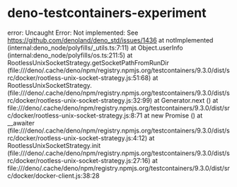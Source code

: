 # deno-testcontainers-experiment

error: Uncaught Error: Not implemented: See https://github.com/denoland/deno_std/issues/1436
    at notImplemented (internal:deno_node/polyfills/_utils.ts:7:11)
    at Object.userInfo (internal:deno_node/polyfills/os.ts:211:5)
    at RootlessUnixSocketStrategy.getSocketPathFromRunDir (file:///deno/.cache/deno/npm/registry.npmjs.org/testcontainers/9.3.0/dist/src/docker/rootless-unix-socket-strategy.js:51:68)
    at RootlessUnixSocketStrategy.<anonymous> (file:///deno/.cache/deno/npm/registry.npmjs.org/testcontainers/9.3.0/dist/src/docker/rootless-unix-socket-strategy.js:32:99)
    at Generator.next (<anonymous>)
    at file:///deno/.cache/deno/npm/registry.npmjs.org/testcontainers/9.3.0/dist/src/docker/rootless-unix-socket-strategy.js:8:71
    at new Promise (<anonymous>)
    at __awaiter (file:///deno/.cache/deno/npm/registry.npmjs.org/testcontainers/9.3.0/dist/src/docker/rootless-unix-socket-strategy.js:4:12)
    at RootlessUnixSocketStrategy.init (file:///deno/.cache/deno/npm/registry.npmjs.org/testcontainers/9.3.0/dist/src/docker/rootless-unix-socket-strategy.js:27:16)
    at file:///deno/.cache/deno/npm/registry.npmjs.org/testcontainers/9.3.0/dist/src/docker/docker-client.js:38:28